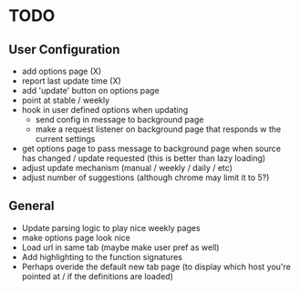 # TODO #

## User Configuration ##

- add options page (X)
- report last update time (X)
- add 'update' button on options page
- point at stable / weekly
- hook in user defined options when updating
  - send config in message to background page
  - make a request listener on background page that responds w the current settings
- get options page to pass message to background page when source has changed / update requested (this is better than lazy loading)
- adjust update mechanism (manual / weekly / daily / etc)
- adjust number of suggestions (although chrome may limit it to 5?)

## General ##

- Update parsing logic to play nice weekly pages
- make options page look nice
- Load url in same tab (maybe make user pref as well)
- Add highlighting to the function signatures
- Perhaps overide the default new tab page (to display which host you're pointed at / if the definitions are loaded)

